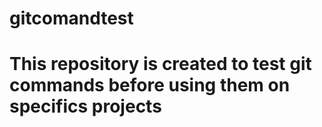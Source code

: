 # gitcomandtest
# This repository is created to test git commands before using them on specifics projects
